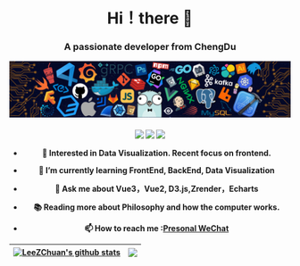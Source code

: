 <h1 align="center"> Hi！there 🤟</h1>
<h3 align="center">A passionate developer from ChengDu</h3>

![..](/icons/header.png)

<h4 align="center">
<img src="https://readme-components.vercel.app/api?component=logo&logo=typescript&text=false&animation=spin&fill=black&textfill=bface6&">
<img src="https://readme-components.vercel.app/api?component=logo&logo=rust&text=false&animation=spin&fill=black&textfill=bface6&">
<img src="https://readme-components.vercel.app/api?component=logo&logo=vim&text=false&animation=spin&fill=black&textfill=bface6&">


- 🧐 Interested in **Data Visualization**. Recent focus on frontend.

- 🌱 I’m currently learning **FrontEnd, BackEnd, Data Visualization**

- 💬 Ask me about **Vue3，Vue2, D3.js,Zrender，Echarts**

- 📚 Reading more about **Philosophy** and how the computer works.

- 📫 How to reach me :[Presonal WeChat](/icons/WeChat.jpg)


| [![LeeZChuan's github stats](https://github-readme-stats.vercel.app/api?username=LeeZChuan&show_icons=true&theme=radical)](https://github.com/anuraghazra/github-readme-stats) | <img align="center" src="https://github-readme-stats.vercel.app/api/top-langs/?username=LeeZChuan&layout=compact&theme=radical&hide_border=true" /> |
| ------------- | ------------- |










